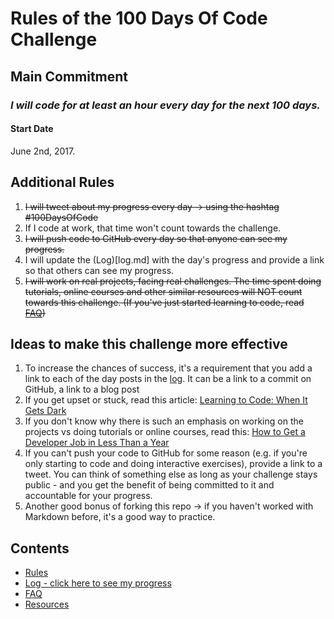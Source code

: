 # Rules of the 100 Days Of Code Challenge

## Main Commitment
### *I will code for at least an hour every day for the next 100 days.*

#### Start Date
June 2nd, 2017.

## Additional Rules
1. <del>I will tweet about my progress every day -> using the hashtag #100DaysOfCode</del>
2. If I code at work, that time won't count towards the challenge.
3. <del>I will push code to GitHub every day so that anyone can see my progress.</del>
4. I will update the (Log)[log.md] with the day's progress and provide a link so that others can see my progress.
5. <del>I will work on real projects, facing real challenges. The time spent doing tutorials, online courses and other similar resources will NOT count towards this challenge. (If you've just started learning to code, read [FAQ](FAQ.md))</del>


## Ideas to make this challenge more effective
1. To increase the chances of success, it's a requirement that you add a link to each of the day posts in the [log](log.md). It can be a link to a commit on GitHub, a link to a blog post
2. If you get upset or stuck, read this article: [Learning to Code: When It Gets Dark](https://medium.freecodecamp.com/learning-to-code-when-it-gets-dark-e485edfb58fd)
3. If you don't know why there is such an emphasis on working on the projects vs doing tutorials or online courses, read this: [How to Get a Developer Job in Less Than a Year](https://medium.freecodecamp.com/how-to-get-a-developer-job-in-less-than-a-year-c27bbfe71645)
4. If you can't push your code to GitHub for some reason (e.g. if you're only starting to code and doing interactive exercises), provide a link to a tweet. You can think of something else as long as your challenge stays public - and you get the benefit of being committed to it and accountable for your progress.
5. Another good bonus of forking this repo -> if you haven't worked with Markdown before, it's a good way to practice.

## Contents
* [Rules](rules.md)
* [Log - click here to see my progress](log.md)
* [FAQ](FAQ.md)
* [Resources](resources.md)
